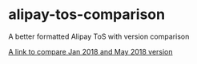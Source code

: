# alipay-tos-comparison

A better formatted Alipay ToS with version comparison

[A link to compare Jan 2018 and May 2018 version](https://github.com/bitinn/alipay-tos-comparison/commit/14567a4e6767ae535836f73932825a012c9603b0)
